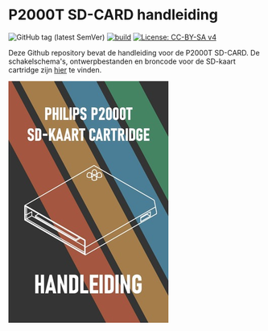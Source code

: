 # P2000T SD-CARD handleiding

![GitHub tag (latest SemVer)](https://img.shields.io/github/v/tag/ifilot/P2000T-SD-kaart-handleiding?label=version)
[![build](https://github.com/ifilot/P2000T-SD-kaart-handleiding/actions/workflows/build.yml/badge.svg)](https://github.com/ifilot/P2000T-SD-kaart-handleiding/actions/workflows/build.yml)
[![License: CC-BY-SA v4](https://img.shields.io/badge/license-CC--4.0--BY--SA-lightgrey)](https://creativecommons.org/licenses/by-sa/4.0/deed.en)

Deze Github repository bevat de handleiding voor de P2000T SD-CARD. De
schakelschema's, ontwerpbestanden en broncode voor de SD-kaart cartridge zijn
[hier](https://github.com/ifilot/p2000t-sdcard) te vinden.

![P2000T SD-kaart Handleiding cover](docimg/handleiding-cover.jpg)